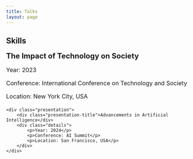 ```yaml
---
title: Talks
layout: page
---
```


<h2>Skills</h2>

<style>
    .presentation {
        display: block;
        margin-bottom: 20px;
    }

    .presentation-title {
        font-size: 20px;
        font-weight: bold;
        margin-bottom: 10px;
    }

    .details {
        font-size: 16px;
    }
</style>
</head>
<body>
    <div class="presentation">
        <div class="presentation-title">The Impact of Technology on Society</div>
        <div class="details">
            <p>Year: 2023</p>
            <p>Conference: International Conference on Technology and Society</p>
            <p>Location: New York City, USA</p>
        </div>
    </div>

    <div class="presentation">
        <div class="presentation-title">Advancements in Artificial Intelligence</div>
        <div class="details">
            <p>Year: 2024</p>
            <p>Conference: AI Summit</p>
            <p>Location: San Francisco, USA</p>
        </div>
    </div>
